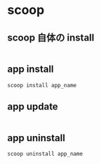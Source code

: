 
# scoop


## scoop 自体の install

```

```


## app install

```
scoop install app_name
```


## app update

```

```


## app uninstall

```
scoop uninstall app_name
```



